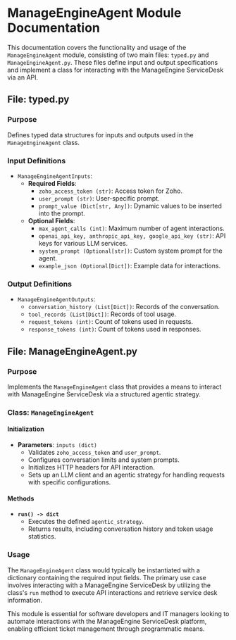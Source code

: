 # ManageEngineAgent Module Documentation

This documentation covers the functionality and usage of the `ManageEngineAgent` module, consisting of two main files: `typed.py` and `ManageEngineAgent.py`. These files define input and output specifications and implement a class for interacting with the ManageEngine ServiceDesk via an API.

## File: typed.py

### Purpose
Defines typed data structures for inputs and outputs used in the `ManageEngineAgent` class.

### Input Definitions

- `ManageEngineAgentInputs`: 
  - **Required Fields**:
    - `zoho_access_token (str)`: Access token for Zoho.
    - `user_prompt (str)`: User-specific prompt.
    - `prompt_value (Dict[str, Any])`: Dynamic values to be inserted into the prompt.
  - **Optional Fields**:
    - `max_agent_calls (int)`: Maximum number of agent interactions.
    - `openai_api_key, anthropic_api_key, google_api_key (str)`: API keys for various LLM services.
    - `system_prompt (Optional[str])`: Custom system prompt for the agent.
    - `example_json (Optional[Dict])`: Example data for interactions.

### Output Definitions

- `ManageEngineAgentOutputs`: 
  - `conversation_history (List[Dict])`: Records of the conversation.
  - `tool_records (List[Dict])`: Records of tool usage.
  - `request_tokens (int)`: Count of tokens used in requests.
  - `response_tokens (int)`: Count of tokens used in responses.

## File: ManageEngineAgent.py

### Purpose
Implements the `ManageEngineAgent` class that provides a means to interact with ManageEngine ServiceDesk via a structured agentic strategy.

### Class: `ManageEngineAgent`

#### Initialization
- **Parameters**: `inputs (dict)`
  - Validates `zoho_access_token` and `user_prompt`.
  - Configures conversation limits and system prompts.
  - Initializes HTTP headers for API interaction.
  - Sets up an LLM client and an agentic strategy for handling requests with specific configurations.

#### Methods

- **`run() -> dict`**
  - Executes the defined `agentic_strategy`.
  - Returns results, including conversation history and token usage statistics.

### Usage

The `ManageEngineAgent` class would typically be instantiated with a dictionary containing the required input fields. The primary use case involves interacting with a ManageEngine ServiceDesk by utilizing the class's `run` method to execute API interactions and retrieve service desk information.

This module is essential for software developers and IT managers looking to automate interactions with the ManageEngine ServiceDesk platform, enabling efficient ticket management through programmatic means.
